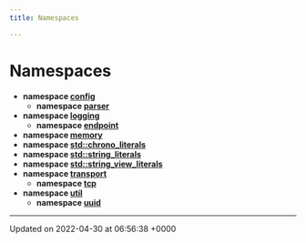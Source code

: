 ```yaml
---
title: Namespaces

---
```


# Namespaces




* **namespace [config](Namespaces/namespaceconfig.md)** 
    * **namespace [parser](Namespaces/namespaceconfig_1_1parser.md)** 
* **namespace [logging](Namespaces/namespacelogging.md)** 
    * **namespace [endpoint](Namespaces/namespacelogging_1_1endpoint.md)** 
* **namespace [memory](Namespaces/namespacememory.md)** 
* **namespace [std::chrono_literals](Namespaces/namespacestd_1_1chrono__literals.md)** 
* **namespace [std::string_literals](Namespaces/namespacestd_1_1string__literals.md)** 
* **namespace [std::string_view_literals](Namespaces/namespacestd_1_1string__view__literals.md)** 
* **namespace [transport](Namespaces/namespacetransport.md)** 
    * **namespace [tcp](Namespaces/namespacetransport_1_1tcp.md)** 
* **namespace [util](Namespaces/namespaceutil.md)** 
    * **namespace [uuid](Namespaces/namespaceutil_1_1uuid.md)** 



-------------------------------

Updated on 2022-04-30 at 06:56:38 +0000

